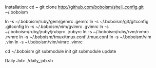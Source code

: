 Installation:
  cd ~
  git clone http://github.com/boboism/shell_config.git ~/.boboism

  ln -s ~/.boboism/ruby/gem/gemrc      .gemrc
  ln -s ~/.boboism/git/gitconfig       .gitconfig
  ln -s ~/.boboism/vim/gvimrc          .gvimrc
  ln -s ~/.boboism/ruby/jruby/jrubyrc  .jrubyrc
  ln -s ~/.boboism/ruby/rvm/rvmrc      .rvmrc
  ln -s ~/.boboism/tmux/tmux.conf      .tmux.conf
  ln -s ~/.boboism/vim                 .vim
  ln -s ~/.boboism/vim/vimrc           .vimrc

  cd ~/.boboism
  git submodule init
  git submodule update

Daily Job:
  ./daily_job.sh
